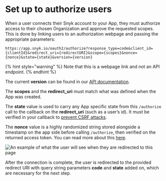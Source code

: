 # Set up to authorize users

When a user connects their Snyk account to your App, they must authorize access to their chosen Organization and approve the requested scopes. This is done by linking users to an authorization webpage and passing the appropriate parameters:

```
https://app.snyk.io/oauth2/authorize?response_type=code&client_id={clientId}&redirect_uri={redirectURI}&scope={scopes}&nonce={nonce}&state={state}&version={version}
```

{% hint style="warning" %}
Note that this is a webpage link and not an API endpoint.
{% endhint %}

The current **version** can be found in our [API documentation](https://snykoauth2.docs.apiary.io/#reference/apps/app-authorization/authorize-an-app).

The **scopes** and the **redirect\_uri** must match what was defined when the App was created.

The **state** value is used to carry any App specific state from this `/authorize` call to the callback on the **redirect\_uri** (such as a user’s id). It must be verified in your callback to [prevent CSRF attacks](https://datatracker.ietf.org/doc/html/rfc6749#section-10.12).

The **nonce** value is a highly randomized string stored alongside a timestamp on the app side before calling `/authorize`, then verified on the returned access token. You can read more about this [here](https://datatracker.ietf.org/doc/html/rfc6749#section-7.1).

![An example of what the user will see when they are redirected to this page](../../../../.gitbook/assets/authorize\_page.png)

After the connection is complete, the user is redirected to the provided redirect URI with query string parameters **code** and **state** added on, which are necessary for the next step.
